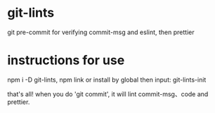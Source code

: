 # git-lints

git pre-commit for verifying commit-msg and eslint, then prettier

# instructions for use

npm i -D git-lints, npm link or install by global
then input: git-lints-init

that's all! when you do 'git commit', it will lint commit-msg、code and prettier.
